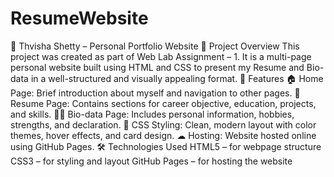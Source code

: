 # ResumeWebsite
🌿 Thvisha Shetty – Personal Portfolio Website
📘 Project Overview
This project was created as part of Web Lab Assignment – 1.
It is a multi-page personal website built using HTML and CSS to present my Resume and Bio-data in a well-structured and visually appealing format.
🧱 Features
🏠 Home Page: Brief introduction about myself and navigation to other pages.
📄 Resume Page: Contains sections for career objective, education, projects, and skills.
🧍‍♀ Bio-data Page: Includes personal information, hobbies, strengths, and declaration.
🎨 CSS Styling: Clean, modern layout with color themes, hover effects, and card design.
☁ Hosting: Website hosted online using GitHub Pages.
🛠 Technologies Used
HTML5 – for webpage structure
CSS3 – for styling and layout
GitHub Pages – for hosting the website
